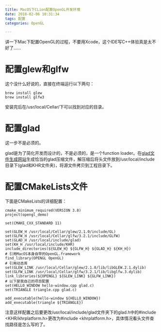 ```yaml
---
title: MacOS下CLion配置OpenGL开发环境
date: 2018-02-06 10:31:34
tags: 配置
categories: OpenGL

---
```

讲一下Mac下配置OpenGL的过程，不要用Xcode，这个IDE写C++体验真是太不好了……

<!--more-->

# 配置glew和glfw
这个没什么好说的，直接在终端运行以下两句：

    brew install glew
    brew install glfw3

安装完后在/usr/local/Cellar/下可以找到对应的目录。
# 配置glad
这一步不是必须的。

glad是为了简化开发而设计的，不是必须的，是一个function loader。在[glad文件生成网站](http://glad.dav1d.de/)生成恰当的glad压缩文件，解压缩后将头文件放到/usr/local/include目录下(glad和KHR文件夹)，将源文件拷贝到工程目录下。
# 配置CMakeLists文件
下面是CMakeLists的详细配置：

    cmake_minimum_required(VERSION 3.8)
    project(opengl_demo)

    set(CMAKE_CXX_STANDARD 11)

    set(GLEW_H /usr/local/Cellar/glew/2.1.0/include/GL)
    set(GLFW_H /usr/local/Cellar/glfw/3.2.1/include/GLFW)
    set(GLAD_H /usr/local/include/glad)
    set(KH_H /usr/local/include/KHR)
    include_directories(${GLEW_H} ${GLFW_H} ${GLAD_H} ${KH_H})
    # 引用MacOS本身自带的OpenGL.framework
    find_library(OPENGL OpenGL)
    # 引用动态库
    set(GLEW_LINK /usr/local/Cellar/glew/2.1.0/lib/libGLEW.2.1.dylib)
    set(GLFW_LINK /usr/local/Cellar/glfw/3.2.1/lib/libglfw.3.dylib)
    link_libraries(${OPENGL} ${GLEW_LINK} ${GLFW_LINK})
    # 以下是我自己的项目配置
    set(HELLO_WINDOW hello-window.cpp glad.c)
    set(TRIANGLE triangle.cpp glad.c)

    add_executable(hello-window ${HELLO_WINDOW})
    add_executable(triangle ${TRIANGLE})
注意这样配置之后要更改/usr/local/include/glad文件夹下的glad.h中的#include &lt;KHR/khrplatform.h&gt;更改为#include &lt;khrplatform.h&gt;，具体情况看头文件查找路径是怎么写的了。

